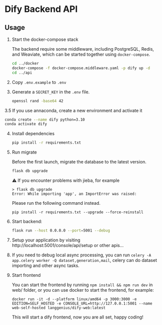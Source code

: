 # Dify Backend API

## Usage

1. Start the docker-compose stack

   The backend require some middleware, including PostgreSQL, Redis, and Weaviate, which can be started together using `docker-compose`.
   
   ```bash
   cd ../docker
   docker-compose -f docker-compose.middleware.yaml -p dify up -d
   cd ../api
   ```
2. Copy `.env.example` to `.env`
3. Generate a `SECRET_KEY` in the `.env` file.

   ```bash
   openssl rand -base64 42
   ```
3.5 If you use annaconda, create a new environment and activate it
   ```bash
   conda create --name dify python=3.10
   conda activate dify
   ```
4. Install dependencies
   ```bash
   pip install -r requirements.txt
   ```
5. Run migrate

   Before the first launch, migrate the database to the latest version.

   ```bash
   flask db upgrade
   ```

   ⚠️ If you encounter problems with jieba, for example

   ```
   > flask db upgrade
   Error: While importing 'app', an ImportError was raised:
   ```

   Please run the following command instead.

   ```
   pip install -r requirements.txt --upgrade --force-reinstall
   ```
   
6. Start backend:
   ```bash
   flask run --host 0.0.0.0 --port=5001 --debug
   ```
7. Setup your application by visiting http://localhost:5001/console/api/setup or other apis...
8. If you need to debug local async processing, you can run `celery -A app.celery worker -Q dataset,generation,mail`, celery can do dataset importing and other async tasks.

8. Start frontend

   You can start the frontend by running `npm install && npm run dev` in web/ folder, or you can use docker to start the frontend, for example:

   ```
   docker run -it -d --platform linux/amd64 -p 3000:3000 -e EDITION=SELF_HOSTED -e CONSOLE_URL=http://127.0.0.1:5001 --name web-self-hosted langgenius/dify-web:latest
   ```
   This will start a dify frontend, now you are all set, happy coding!